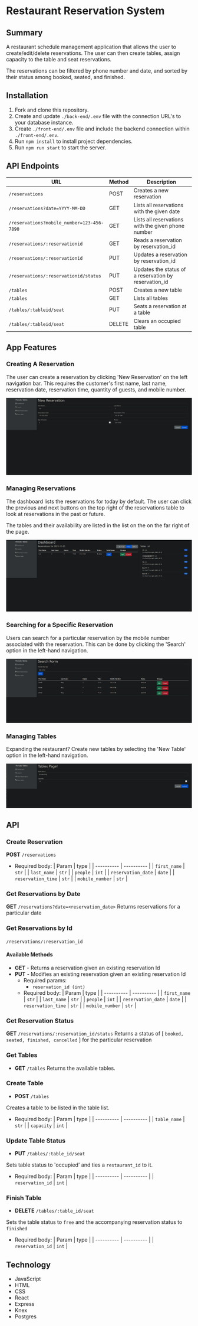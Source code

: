 # Restaurant Reservation System

## Summary
A restaurant schedule management application that allows the user to create/edit/delete reservations. The user can then create tables, assign capacity to the table and seat reservations.

The reservations can be filtered by phone number and date, and sorted by their status among booked, seated, and finished.

## Installation

1. Fork and clone this repository.
2. Create and update `./back-end/.env` file with the connection URL's to your database instance.
3. Create `./front-end/.env` file and include the backend connection within `./front-end/.env`.
4. Run `npm install` to install project dependencies.
5. Run `npm run start` to start the server.

## API Endpoints

| URL | Method | Description |
| ---------------- | ----- | ---------------------------------------------------------------- |
| `/reservations` | POST | Creates a new reservation |
| `/reservations?date=YYYY-MM-DD` | GET | Lists all reservations with the given date |
| `/reservations?mobile_number=123-456-7890` | GET | Lists all reservations with the given phone number |
| `/reservations/:reservationid` | GET | Reads a reservation by reservation_id |
| `/reservations/:reservationid` | PUT | Updates a reservation by reservation_id |
| `/reservations/:reservationid/status` | PUT | Updates the status of a reservation by reservation_id  |
| `/tables` | POST | Creates a new table |
| `/tables` | GET | Lists all tables |
| `/tables/:tableid/seat` | PUT | Seats a reservation at a table |
| `/tables/:tableid/seat` | DELETE | Clears an occupied table |


## App Features

### Creating A Reservation
The user can create a reservation by clicking 'New Reservation' on the left navigation bar. This requires the customer's first name, last name, reservation date, reservation time, quantity of guests, and mobile number.

![newReservation](https://github.com/Catrodigious/Thinkful-Final-Capstone/blob/main/images/newReservation.PNG)


### Managing Reservations
The dashboard lists the reservations for today by default. The user can click the previous and next buttons on the top right of the reservations table to look at reservations in the past or future.

The tables and their availability are listed in the list on the on the far right of the page.

![dashboard](https://github.com/Catrodigious/Thinkful-Final-Capstone/blob/main/images/dashboard.PNG)

### Searching for a Specific Reservation
Users can search for a particular reservation by the mobile number associated with the reservation. This can be done by clicking the 'Search' option in the left-hand navigation.

![searchByMobile](https://github.com/Catrodigious/Thinkful-Final-Capstone/blob/main/images/searchByMobile.PNG)

### Managing Tables
Expanding the restaurant? Create new tables by selecting the 'New Table' option in the left-hand navigation.

![newTable](https://github.com/Catrodigious/Thinkful-Final-Capstone/blob/main/images/newTable.PNG)


## API

### Create Reservation
**POST** `/reservations`
  - Required body:
    | Param      |  type     |
    | ---------- | ---------- |
    | `first_name` | `str` |
    | `last_name` | `str` |
    | `people` | `int` |
    | `reservation_date` | `date` |
    | `reservation_time` | `str` |
    | `mobile_number` | `str` |
    
   
### Get Reservations by Date
**GET** `/reservations?date=<reservation_date>`
Returns reservations for a particular date


### Get Reservations by Id
 `/reservations/:reservation_id`


#### Available Methods
- **GET** - Returns a reservation given an existing reservation Id
- **PUT** - Modifies an existing reservation given an existing reservation Id
  - Required params:
    - `reservation_id (int)`
  - Required body:
    | Param      |  type     |
    | ---------- | ---------- |
    | `first_name` | `str` |
    | `last_name` | `str` |
    | `people` | `int` |
    | `reservation_date` | `date` |
    | `reservation_time` | `str` |
    | `mobile_number` | `str` |


### Get Reservation Status
**GET** `/reservations/:reservation_id/status`
Returns a status of [ `booked, seated, finished, cancelled` ] for the particular reservation


### Get Tables
- **GET** `/tables`
Returns the available tables.


### Create Table
- **POST** `/tables`

Creates a table to be listed in the table list.

 - Required body:
    | Param      |  type     |
    | ---------- | ---------- |
    | `table_name` | `str` |
    | `capacity` | `int` |


### Update Table Status
- **PUT** `/tables/:table_id/seat`

Sets table status to 'occupied' and ties a `restaurant_id` to it.

 - Required body:
    | Param      |  type     |
    | ---------- | ---------- |
    | `reservation_id` | `int` |


### Finish Table
- **DELETE** `/tables/:table_id/seat`

Sets the table status to `free` and the accompanying reservation status to `finished`
 - Required body:
    | Param      |  type     |
    | ---------- | ---------- |
    | `reservation_id` | `int` |


## Technology
- JavaScript
- HTML
- CSS
- React
- Express
- Knex
- Postgres
